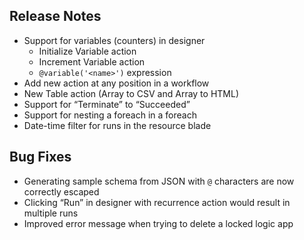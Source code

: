 ## Release Notes
* Support for variables (counters) in designer
    * Initialize Variable action
    * Increment Variable action
    * `@variable('<name>')` expression
* Add new action at any position in a workflow
* New Table action (Array to CSV and Array to HTML)
* Support for “Terminate” to “Succeeded”
* Support for nesting a foreach in a foreach
* Date-time filter for runs in the resource blade

## Bug Fixes
* Generating sample schema from JSON with `@` characters are now correctly escaped
* Clicking “Run” in designer with recurrence action would result in multiple runs
* Improved error message when trying to delete a locked logic app